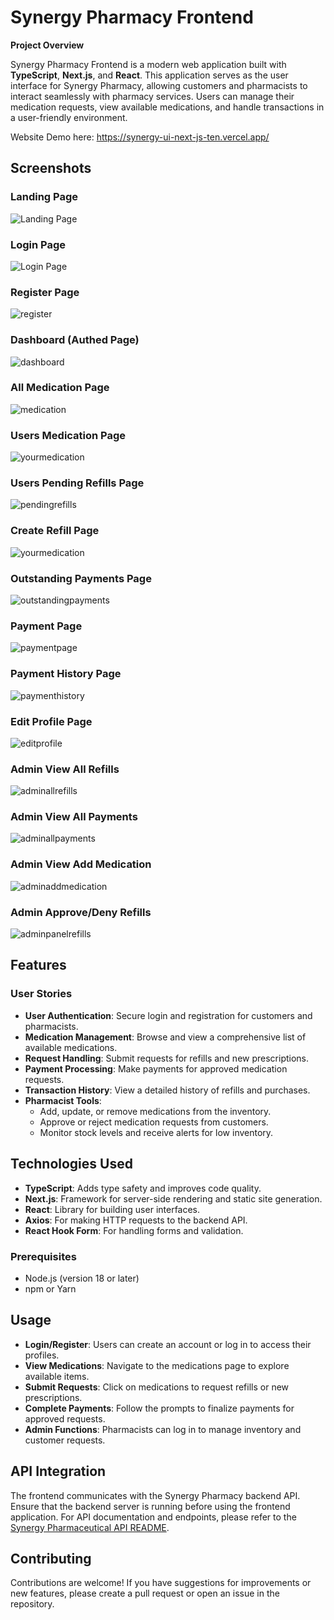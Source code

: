 # Synergy Pharmacy Frontend

**Project Overview**

Synergy Pharmacy Frontend is a modern web application built with **TypeScript**, **Next.js**, and **React**. This application serves as the user interface for Synergy Pharmacy, allowing customers and pharmacists to interact seamlessly with pharmacy services. Users can manage their medication requests, view available medications, and handle transactions in a user-friendly environment.

Website Demo here: https://synergy-ui-next-js-ten.vercel.app/

## Screenshots
### Landing Page

![Landing Page](https://github.com/user-attachments/assets/6ea6c26a-bc1f-45f0-a26d-f62e047905bf)

### Login Page

![Login Page](https://github.com/user-attachments/assets/e97246cb-64aa-459b-9a47-16fc3b40cfb7)

### Register Page

![register](https://github.com/user-attachments/assets/25a7f0e2-642e-45d4-af99-933ada17994c)

### Dashboard (Authed Page)

![dashboard](https://github.com/user-attachments/assets/8cab83c5-e3e2-4f7e-987d-b1691acf65af)

### All Medication Page

![medication](https://github.com/user-attachments/assets/5a468b87-ee40-4a51-9207-12fc6ede3b9c)

### Users Medication Page

![yourmedication](https://github.com/user-attachments/assets/a4b71b8e-1ef9-438d-bcbb-575ade7db031)

### Users Pending Refills Page

![pendingrefills](https://github.com/user-attachments/assets/9518d2dd-e078-490e-be67-fa92618e75d3)

### Create Refill Page

![yourmedication](https://github.com/user-attachments/assets/a4b71b8e-1ef9-438d-bcbb-575ade7db031)

### Outstanding Payments Page

![outstandingpayments](https://github.com/user-attachments/assets/0fb4d19a-66f9-41c1-9455-db7358db8ed7)

### Payment Page

![paymentpage](https://github.com/user-attachments/assets/39676c21-2aa2-415e-8570-2841e767d026)

### Payment History Page

![paymenthistory](https://github.com/user-attachments/assets/92893235-0463-441f-8232-489ca9a4e578)

### Edit Profile Page

![editprofile](https://github.com/user-attachments/assets/a08013ec-a8ff-4df6-869d-1a062fd62939)


### Admin View All Refills

![adminallrefills](https://github.com/user-attachments/assets/eafffa53-daa5-4698-9e92-fb69e507517e)

### Admin View All Payments

![adminallpayments](https://github.com/user-attachments/assets/99440184-6317-4a3a-ac46-0595082f7206)

### Admin View Add Medication

![adminaddmedication](https://github.com/user-attachments/assets/1159d45d-d5d3-4a56-9c37-53cb427e4f9b)

### Admin Approve/Deny Refills

![adminpanelrefills](https://github.com/user-attachments/assets/7b62451b-9a20-4f44-a159-b49ba371f201)


## Features

### User Stories
- **User Authentication**: Secure login and registration for customers and pharmacists.
- **Medication Management**: Browse and view a comprehensive list of available medications.
- **Request Handling**: Submit requests for refills and new prescriptions.
- **Payment Processing**: Make payments for approved medication requests.
- **Transaction History**: View a detailed history of refills and purchases.
- **Pharmacist Tools**:
  - Add, update, or remove medications from the inventory.
  - Approve or reject medication requests from customers.
  - Monitor stock levels and receive alerts for low inventory.

## Technologies Used
- **TypeScript**: Adds type safety and improves code quality.
- **Next.js**: Framework for server-side rendering and static site generation.
- **React**: Library for building user interfaces.
- **Axios**: For making HTTP requests to the backend API.
- **React Hook Form**: For handling forms and validation.


### Prerequisites
- Node.js (version 18 or later)
- npm or Yarn

## Usage

- **Login/Register**: Users can create an account or log in to access their profiles.
- **View Medications**: Navigate to the medications page to explore available items.
- **Submit Requests**: Click on medications to request refills or new prescriptions.
- **Complete Payments**: Follow the prompts to finalize payments for approved requests.
- **Admin Functions**: Pharmacists can log in to manage inventory and customer requests.

## API Integration

The frontend communicates with the Synergy Pharmacy backend API. Ensure that the backend server is running before using the frontend application. For API documentation and endpoints, please refer to the [Synergy Pharmaceutical API README](link-to-backend-readme).

## Contributing

Contributions are welcome! If you have suggestions for improvements or new features, please create a pull request or open an issue in the repository.
